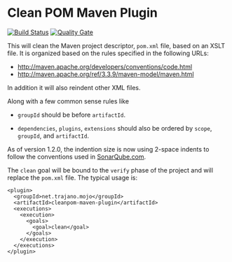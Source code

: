 Clean POM Maven Plugin
======================

[![Build Status](https://travis-ci.org/trajano/cleanpom-maven-plugin.svg?branch=master)](https://travis-ci.org/trajano/cleanpom-maven-plugin) [![Quality Gate](https://sonarqube.com/api/badges/gate?key=net.trajano.mojo:cleanpom-maven-plugin)](https://sonarqube.com/dashboard?id=net.trajano.mojo:cleanpom-maven-plugin)

This will clean the Maven project descriptor, `pom.xml` file, based on an
XSLT file.  It is organized based on the rules specified in the following
URLs:

* http://maven.apache.org/developers/conventions/code.html
* http://maven.apache.org/ref/3.3.9/maven-model/maven.html

In addition it will also reindent other XML files.

Along with a few common sense rules like

* `groupId` should be before `artifactId`.

* `dependencies`, `plugins`, `extensions` should also be ordered by
   `scope`, `groupId`, and `artifactId`.

As of version 1.2.0, the indention size is now using 2-space indents to follow the conventions used in [SonarQube.com](https://sonarqube.com/).

The `clean` goal will be bound to the `verify` phase of the project and
will replace the `pom.xml` file.  The typical usage is:

    <plugin>
      <groupId>net.trajano.mojo</groupId>
      <artifactId>cleanpom-maven-plugin</artifactId>
      <executions>
        <execution>
          <goals>
            <goal>clean</goal>
          </goals>
        </execution>
      </executions>
    </plugin>
